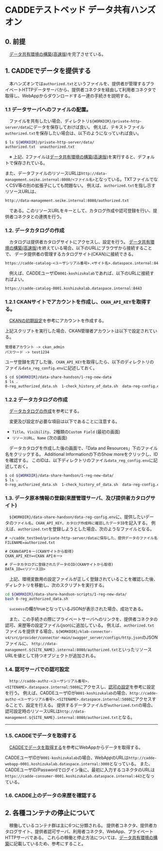# CADDEテストベッド データ共有ハンズオン

<!-- omit in toc -->

## 0. 前提

　[データ共有環境の構築(高速版)](https://github.com/Prismoid/klab-connector-v4/blob/main/doc_testbed/high-speed-data-share-setup.md)を完了させている。



## 1. CADDEでデータを提供する
　本ハンズオンでは`authorized.txt`というファイルを、提供者が管理するプライベートHTTPデータサーバから、提供者コネクタを経由して利用者コネクタで取得し、WebAppからダウンロードする一連の手続きを説明する。

### 1.1 データサーバへのファイルの配置。
　ファイルを共有したい場合、ディレクトリ`${WORKDIR}/private-http-server/data`にデータを保存しておけば良い。
例えば、テキストファイル`authorized.txt`を保存したい場合は、以下のようになっていれば良い。

```bash
$ ls ${WORKDIR}/private-http-server/data/
authorized.txt  unauthorized.txt
```
　※ 上記、2ファイルは[データ共有環境の構築(高速版)](https://github.com/Prismoid/klab-connector-v4/blob/main/doc_testbed/high-speed-data-share-setup.md)を実行すると、デフォルトで保存されている。

また、データファイルのリソースURLは`http://data-management.seike.internal:8080/<ファイル名>`となっている。TXTファイルでなくCSV等の別の拡張子にしても問題ない。
例えば、`authorized.txt`を指し示すリソースURLは、

```txt
http://data-management.seike.internal:8080/authorized.txt
```
　である。このリソースURLをキーとして、カタログ作成や認可登録を行い、提供者コネクタとの連携を行う。



### 1.2. データカタログの作成

　カタログは提供者カタログサイトにアクセスし、設定を行う。
[データ共有環境の構築(高速版)](https://github.com/Prismoid/klab-connector-v4/blob/main/doc_testbed/high-speed-data-share-setup.md)を終えている場合、以下のURLにブラウザから接続することで、
データ提供者の管理するカタログサイト(CKAN)に接続できる。

```txt
https://cadde-catalog-<ユーザシリアル番号>.<サイト名>.dataspace.internal:8443
```
　例えば、CADDEユーザID`0001-koshizukalab`であれば、以下のURLに接続すればよい。
```txt
https://cadde-catalog-0001.koshizukalab.dataspace.internal:8443
```

### 1.2.1 CKANサイトでアカウントを作成し、`CKAN_API_KEY`を取得する。
　[CKANの初期設定](https://github.com/Koshizuka-lab/klab-connector-v4/blob/testbed/doc_testbed/provider.md#212-ckanの初期設定)を参考にアカウントを作成する。

上記スクリプトを実行した場合、CKAN管理者アカウントは以下で設定されている。
```
管理者アカウント -> ckan_admin
パスワード -> test1234
```

ユーザ登録を完了した後、`CKAN_API_KEY`を取得したら、以下のディレクトリのファイル`data_reg_config.env`に記述しておく。

```bash
$ cd ${WORKDIR}/data-share-handson/1-reg-new-data
$ ls .
0-reg_authorized_data.sh  1-check_history_of_data.sh  data-reg-config.env
```

### 1.2.2 データカタログの作成

　[データカタログの作成](https://github.com/Koshizuka-lab/klab-connector-v4/blob/data-share-handson/doc_testbed/provider.md#32-データカタログの作成)を参考にする。


　変更及び設定が必要な項目は以下であることに注意する。
 - `Title`、`Visibility`、2種類の`Custom Field` (最初の画面)
 - `リソースURL`、`Name` (次の画面)

　データカタログを作成した後の画面で、「Data and Resources」下のファイル名をクリックする。
Additional Informationの下のShow moreをクリックし、IDを確認する。
このIDは、以下ディレクトリのファイル`data_reg_config.env`に記述しておく。

```bash
$ cd ${WORKDIR}/data-share-handson/1-reg-new-data/
$ ls .
0-reg_authorized_data.sh  1-check_history_of_data.sh  data-reg-config.env
```




### 1.3. データ原本情報の登録(来歴管理サーバ、及び提供者カタログサイト)

　`${WORKDIR}/data-share-handson/data-reg-config.env`に、提供したいデータの`ファイル名`、`CKAN_API_KEY`、`カタログ作成時に確認したデータID`を記入する。
例えば、`authorized.txt`を登録しようとした場合、次のようなファイルとなる。

```txt
# ~/cadde_testbed/private-http-server/dataに保存した、提供データのファイル名
FILENAME=authorized.txt

# CKANのAPIキー(CKANサイトから取得)
CKAN_API_KEY=<CKAN APIキー>

# データカタログに登録されたデータのID(CKANサイトから取得)
DATA_ID=<リソースID>
```

　上記、環境変数用の設定ファイルが正しく登録されていることを確認した後、ディレクトリを移動し、次のスクリプトを実行する。

```bash
cd ${WORKDIR}/data-share-handson-scripts/1-reg-new-data/
bash 0-reg_authorized_data.sh
```

　`suceess`の欄がtrueとなっているJSONが表示された場合、成功である。

　また、この手続きの際にプライベートサーバへのリンクを、提供者コネクタの認可、来歴等の設定ファイル(json)に追加している。
例えば、`authorized.txt`ファイルを提供する場合、`${WORKDIR}/klab-connector-v4/src/provider/connector-main/swagger_server/configs/http.json`のJSONファイルに、
`http://data-management.${SITE_NAME}.internal:8080/authorized.txt`といったリソースURLを値として持つオブジェクトが追加される。

### 1.4. 認可サーバでの認可設定

　`http://cadde-authz-<ユーザシリアル番号>.<SITENAME>.dataspace.internal:5080`にアクセスし、[認可の設定](https://github.com/Koshizuka-lab/klab-connector-v4/blob/testbed/doc_testbed/provider.md#33-認可の設定)を参考に設定を行う。
例えば、CADDEユーザIDが`0001-koshizukalab`の場合、`http://cadde-authz-<ユーザシリアル番号>.<SITENAME>.dataspace.internal:5080`にアクセスすることで、設定を行える。
提供するデータファイルが`authorized.txt`の場合、認可設定時のリソースURLは`http://data-management.${SITE_NAME}.internal:8080/authorized.txt`となる。


---

### 1.5. CADDEでデータを取得する

　[CADDEでデータを取得する](https://github.com/Koshizuka-lab/klab-connector-v4/blob/testbed/doc_testbed/handson.md#4-caddeでデータを取得する)を参考にWebAppからデータを取得する。

CADDEユーザIDが`0001-koshizukalab`の場合、WebAppのURLは`http://cadde-webapp-0001.koshizukalab.dataspace.internal:3000`となっている。
また、CADDEユーザID/Passwordでログイン後に、最初に入力するコネクタのURLは`https://cadde-consumer-0001.koshizukalab.dataspace.internal:443`となっている。


### 1.6. CADDE上のデータの来歴を確認する



## 2. 各種コンテナの停止について

　稼働しているコンテナ群は主に6つに分類される。
提供者コネクタ、提供者カタログサイト、提供者認可サーバ、利用者コネクタ、WebApp、プライベートHTTPサーバである。
これらの稼働と停止方法については、[データ共有環境の構築](https://github.com/Prismoid/klab-connector-v4/blob/main/doc_testbed/data-share-setup.md)に記載しているため、参考にすること。